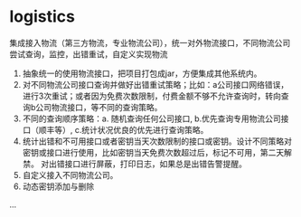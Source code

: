# logistics
集成接入物流（第三方物流，专业物流公司），统一对外物流接口，不同物流公司尝试查询，监控，出错重试，自定义实现物流

1. 抽象统一的使用物流接口，把项目打包成jar，方便集成其他系统内。
2. 对不同物流公司接口查询并做好出错重试策略；比如：a公司接口网络错误，进行3次重试；或者因为免费次数限制，付费金额不够不允许查询时，转向查询b公司物流接口，等不同的查询策略。
3. 不同的查询顺序策略：a. 随机查询任何公司接口, b.优先查询专用物流公司接口（顺丰等）, c.统计状况优良的优先进行查询策略。
4. 统计出错和不可用接口或者密钥当天次数限制的接口或密钥。设计不同策略对密钥或接口进行使用，比如密钥当天免费次数超过后，标记不可用，第二天解禁。 对出错接口进行屏蔽，打印日志，如果总是出错告警提醒。
5. 自定义接入不同物流公司。
6. 动态密钥添加与删除

...

